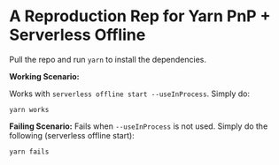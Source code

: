 # A Reproduction Rep for Yarn PnP + Serverless Offline

Pull the repo and run `yarn` to install the dependencies.

**Working Scenario:**

Works with `serverless offline start --useInProcess`. Simply do:
```
yarn works
```


**Failing Scenario:**
Fails when `--useInProcess` is not used. Simply do the following (serverless offline start):
```
yarn fails
```